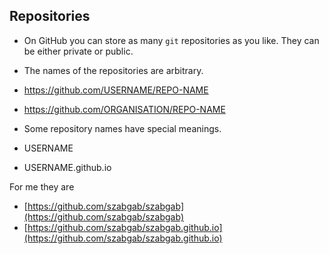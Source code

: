 ## Repositories

* On GitHub you can store as many `git` repositories as you like. They can be either private or public.
* The names of the repositories are arbitrary.
* https://github.com/USERNAME/REPO-NAME
* https://github.com/ORGANISATION/REPO-NAME

* Some repository names have special meanings.
* USERNAME
* USERNAME.github.io

For me they are
* [https://github.com/szabgab/szabgab](https://github.com/szabgab/szabgab)
* [https://github.com/szabgab/szabgab.github.io](https://github.com/szabgab/szabgab.github.io)

